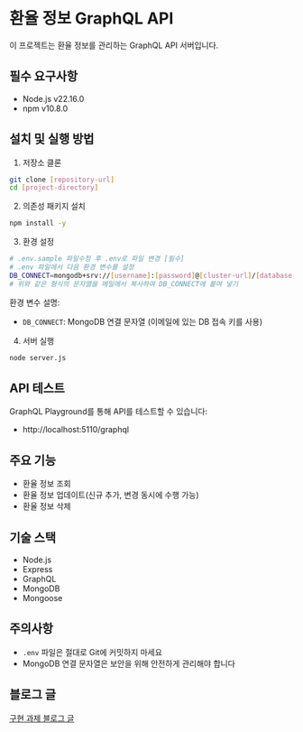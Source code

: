 # 환율 정보 GraphQL API

이 프로젝트는 환율 정보를 관리하는 GraphQL API 서버입니다.

## 필수 요구사항

- Node.js v22.16.0
- npm v10.8.0

## 설치 및 실행 방법

1. 저장소 클론

```bash
git clone [repository-url]
cd [project-directory]
```

2. 의존성 패키지 설치

```bash
npm install -y
```

3. 환경 설정

```bash
# .env.sample 파일수정 후 .env로 파일 변경 [필수]
# .env 파일에서 다음 환경 변수를 설정
DB_CONNECT=mongodb+srv://[username]:[password]@[cluster-url]/[database-name]
# 위와 같은 형식의 문자열을 메일에서 복사하여 DB_CONNECT에 붙여 넣기
```

환경 변수 설명:

- `DB_CONNECT`: MongoDB 연결 문자열 (이메일에 있는 DB 접속 키를 사용)

4. 서버 실행

```bash
node server.js
```

## API 테스트

GraphQL Playground를 통해 API를 테스트할 수 있습니다:

- http://localhost:5110/graphql

## 주요 기능

- 환율 정보 조회
- 환율 정보 업데이트(신규 추가, 변경 동시에 수행 가능)
- 환율 정보 삭제

## 기술 스택

- Node.js
- Express
- GraphQL
- MongoDB
- Mongoose

## 주의사항

- `.env` 파일은 절대로 Git에 커밋하지 마세요
- MongoDB 연결 문자열은 보안을 위해 안전하게 관리해야 합니다
## 블로그 글
[구현 과제 블로그 글](https://blog.naver.com/fkskdldh/223883457797)<br>